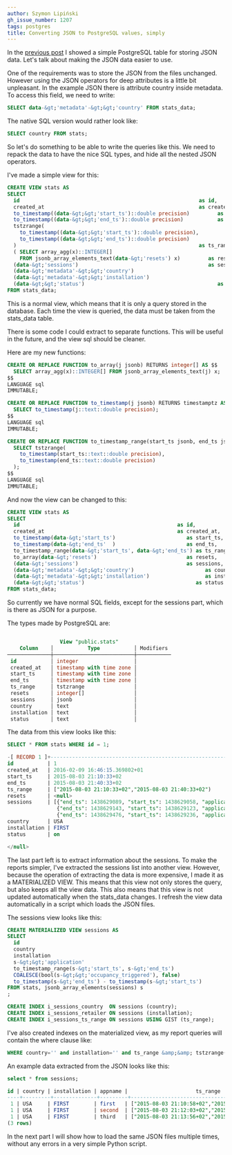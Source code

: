 ```yaml
---
author: Szymon Lipiński
gh_issue_number: 1207
tags: postgres
title: Converting JSON to PostgreSQL values, simply
---
```


In the [previous post](/2016/02/storing-statistics-json-data-in.html) I showed a simple PostgreSQL table for storing JSON data. Let's talk about making the JSON data easier to use.

One of the requirements was to store the JSON from the files unchanged.
However using the JSON operators for deep attributes is a little bit unpleasant.
In the example JSON there is attribute country inside metadata.
To access this field, we need to write:

```sql
SELECT data-&gt;'metadata'-&gt;&gt;'country' FROM stats_data;
```

The native SQL version would rather look like:

```sql
SELECT country FROM stats;
```

So let's do something to be able to write the queries like this.
We need to repack the data to have the nice SQL types, and hide all the nested
JSON operators.

I've made a simple view for this:

```sql
CREATE VIEW stats AS
SELECT
  id                                                          as id,
  created_at                                                  as created_at,
  to_timestamp((data-&gt;&gt;'start_ts')::double precision)         as start_ts,
  to_timestamp((data-&gt;&gt;'end_ts')::double precision)           as end_ts,
  tstzrange(
    to_timestamp((data-&gt;&gt;'start_ts')::double precision),
    to_timestamp((data-&gt;&gt;'end_ts')::double precision)
  )                                                           as ts_range,
  ( SELECT array_agg(x)::INTEGER[]
    FROM jsonb_array_elements_text(data-&gt;'resets') x)         as resets,
  (data-&gt;'sessions')                                          as sessions,
  (data-&gt;'metadata'-&gt;&gt;'country')                              as country,
  (data-&gt;'metadata'-&gt;&gt;'installation')                         as installation,
  (data-&gt;&gt;'status')                                           as status
FROM stats_data;
```

This is a normal view, which means that it is only a query stored in the database.
Each time the view is queried, the data must be taken from the stats_data table.

There is some code I could extract to separate functions.
This will be useful in the future, and the view sql should be cleaner.

Here are my new functions:

```sql
CREATE OR REPLACE FUNCTION to_array(j jsonb) RETURNS integer[] AS $$
  SELECT array_agg(x)::INTEGER[] FROM jsonb_array_elements_text(j) x;
$$
LANGUAGE sql
IMMUTABLE;

CREATE OR REPLACE FUNCTION to_timestamp(j jsonb) RETURNS timestamptz AS $$
  SELECT to_timestamp(j::text::double precision);
$$
LANGUAGE sql
IMMUTABLE;

CREATE OR REPLACE FUNCTION to_timestamp_range(start_ts jsonb, end_ts jsonb) RETURNS tstzrange AS $$
  SELECT tstzrange(
    to_timestamp(start_ts::text::double precision),
    to_timestamp(end_ts::text::double precision)
  );
$$
LANGUAGE sql
IMMUTABLE;
```

And now the view can be changed to this:

```sql
CREATE VIEW stats AS
SELECT
  id                                                   as id,
  created_at                                           as created_at,
  to_timestamp(data-&gt;'start_ts')                       as start_ts,
  to_timestamp(data-&gt;'end_ts'  )                       as end_ts,
  to_timestamp_range(data-&gt;'start_ts', data-&gt;'end_ts') as ts_range,
  to_array(data-&gt;'resets')                             as resets,
  (data-&gt;'sessions')                                   as sessions,
  (data-&gt;'metadata'-&gt;&gt;'country')                       as country,
  (data-&gt;'metadata'-&gt;&gt;'installation')                  as installation,
  (data-&gt;&gt;'status')                                    as status
FROM stats_data;
```

So currently we have normal SQL fields, except for the sessions part,
which is there as JSON for a purpose.

The types made by PostgreSQL are:

```sql

                 View "public.stats"
    Column    │           Type           │ Modifiers
──────────────┼──────────────────────────┼───────────
 id           │ integer                  │
 created_at   │ timestamp with time zone │
 start_ts     │ timestamp with time zone │
 end_ts       │ timestamp with time zone │
 ts_range     │ tstzrange                │
 resets       │ integer[]                │
 sessions     │ jsonb                    │
 country      │ text                     │
 installation │ text                     │
 status       │ text                     │
```

The data from this view looks like this:

```sql
SELECT * FROM stats WHERE id = 1;

-[ RECORD 1 ]+----------------------------------------------------------------
id           | 1
created_at   | 2016-02-09 16:46:15.369802+01
start_ts     | 2015-08-03 21:10:33+02
end_ts       | 2015-08-03 21:40:33+02
ts_range     | ["2015-08-03 21:10:33+02","2015-08-03 21:40:33+02")
resets       | <null>
sessions     | [{"end_ts": 1438629089, "start_ts": 1438629058, "application": "first"},
                {"end_ts": 1438629143, "start_ts": 1438629123, "application": "second"},
                {"end_ts": 1438629476, "start_ts": 1438629236, "application": "third"}]
country      | USA
installation | FIRST
status       | on

</null>
```

The last part left is to extract information about the sessions.
To make the reports simpler, I've extracted the sessions list into another view.
However, because the operation of extracting the data is more expensive,
I made it as a MATERIALIZED VIEW. This means that this view not only stores
the query, but also keeps all the view data. This also means that this view
is not updated automatically when the stats_data changes.
I refresh the view data automatically in a script which loads the JSON files.

The sessions view looks like this:

```sql
CREATE MATERIALIZED VIEW sessions AS
SELECT
  id                                                                            as id,
  country                                                                       as country,
  installation                                                                  as installation,
  s-&gt;&gt;'application'                                                             as appname,
  to_timestamp_range(s-&gt;'start_ts', s-&gt;'end_ts')                                as ts_range,
  COALESCE(bool(s-&gt;&gt;'occupancy_triggered'), false)                              as occupancy_triggered,
  to_timestamp(s-&gt;'end_ts') - to_timestamp(s-&gt;'start_ts')                       as session_length
FROM stats, jsonb_array_elements(sessions) s
;

CREATE INDEX i_sessions_country  ON sessions (country);
CREATE INDEX i_sessions_retailer ON sessions (installation);
CREATE INDEX i_sessions_ts_range ON sessions USING GIST (ts_range);
```

I've also created indexes on the materialized view, as my report queries will
contain the where clause like:

```sql
WHERE country='' and installation='' and ts_range &amp;&amp; tstzrange(fromdate, todate)
```

An example data extracted from the JSON looks like this:

```sql
select * from sessions;

id | country | installation | appname |                      ts_range                       | occupancy_triggered | session_length
----+---------+--------------+---------+-----------------------------------------------------+---------------------+----------------
 1 | USA     | FIRST        | first   | ["2015-08-03 21:10:58+02","2015-08-03 21:11:29+02") | f                   | 00:00:31
 1 | USA     | FIRST        | second  | ["2015-08-03 21:12:03+02","2015-08-03 21:12:23+02") | f                   | 00:00:20
 1 | USA     | FIRST        | third   | ["2015-08-03 21:13:56+02","2015-08-03 21:17:56+02") | f                   | 00:04:00
(3 rows)
```

In the next part I will show how to load the same JSON files multiple times,
without any errors in a very simple Python script.
